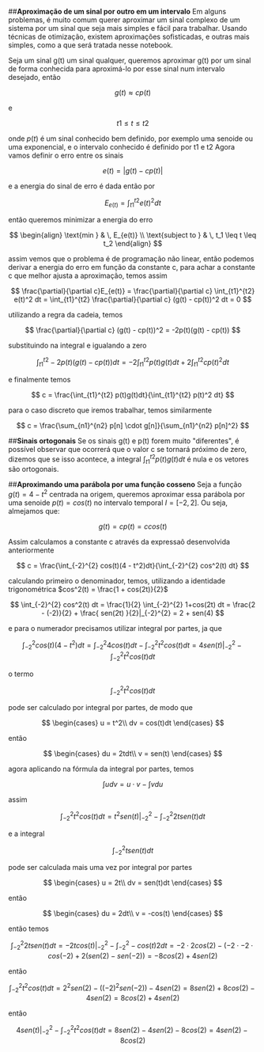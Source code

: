 ##**Aproximação de um sinal por outro em um intervalo**
Em alguns problemas, é muito comum querer aproximar um sinal complexo de um sistema por um sinal que seja mais simples e fácil para trabalhar.
Usando técnicas de otimização, existem aproximações sofisticadas, e outras mais simples, como a que será tratada nesse notebook.

Seja um sinal g(t) um sinal qualquer, queremos aproximar g(t) por um sinal de forma conhecida para aproximá-lo por esse sinal num intervalo desejado, então

$$
g(t) ≈ c p(t)
$$

e

$$
t1 \leq t \leq t2
$$

onde $p(t)$ é um sinal conhecido bem definido, por exemplo uma senoide ou uma exponencial, e o intervalo conhecido é definido por t1 e t2
Agora vamos definir o erro entre os sinais

$$
e(t) = |g(t) - cp(t)|
$$

e a energia do sinal de erro é dada então por

$$
E_{e(t)} = \int_{t1}^{t2} e(t)^2 dt
$$

então queremos minimizar a energia do erro

$$
\begin{align}
\text{min } & \, E_{e(t)} \\
\text{subject to } & \, t_1 \leq t \leq t_2
\end{align}
$$

assim vemos que o problema é de programação não linear, então podemos derivar a energia do erro em função da constante c, para achar a constante c que melhor ajusta a aproximação, temos assim

$$
\frac{\partial}{\partial c}E_{e(t)} = \frac{\partial}{\partial c} \int_{t1}^{t2} e(t)^2 dt = \int_{t1}^{t2} \frac{\partial}{\partial c} (g(t) - cp(t))^2 dt = 0
$$

utilizando a regra da cadeia, temos

$$
 \frac{\partial}{\partial c} (g(t) - cp(t))^2 = -2p(t)(g(t) - cp(t))
$$

substituindo na integral e igualando a zero

$$
\int_{t1}^{t2} -2p(t)(g(t) - cp(t)) dt = -2 \int_{t1}^{t2} p(t)g(t)dt + 2\int_{t1}^{t2} cp(t)^2 dt
$$

e finalmente temos

$$
c = \frac{\int_{t1}^{t2} p(t)g(t)dt}{\int_{t1}^{t2} p(t)^2 dt}
$$

para o caso discreto que iremos trabalhar, temos similarmente

$$
c = \frac{\sum_{n1}^{n2} p[n] \cdot g[n]}{\sum_{n1}^{n2} p[n]^2}
$$


##**Sinais ortogonais**
Se os sinais g(t) e p(t) forem muito "diferentes", é possível observar que ocorrerá que o valor c se tornará próximo de zero, dizemos que se isso acontece, a integral $\int_{t1}^{t2} p(t)g(t)dt$ é nula e os vetores são ortogonais.


##**Aproximando uma parábola por uma função cosseno**
Seja a função $g(t) = 4-t^2$ centrada na origem, queremos aproximar essa parábola por uma senoide $p(t) = cos(t)$ no intervalo temporal $I = [-2,2]$.
Ou seja, almejamos que:

$$
g(t) = c p(t) = c cos(t)
$$

Assim calculamos a constante c através da expressaõ desenvolvida anteriormente

$$
c = \frac{\int_{-2}^{2} cos(t)(4 - t^2)dt}{\int_{-2}^{2} cos^2(t) dt}
$$

calculando primeiro o denominador, temos, utilizando a identidade trigonométrica $cos^2(t) = \frac{1 + cos(2t)}{2}$

$$
\int_{-2}^{2} cos^2(t) dt = \frac{1}{2} \int_{-2}^{2} 1+cos(2t) dt = \frac{2 - (-2)}{2} + \frac{ sen(2t) }{2}|_{-2}^{2} = 2 + sen(4) 
$$

e para o numerador precisamos utilizar integral por partes, ja que

$$
\int_{-2}^{2} cos(t)(4 - t^2)dt = \int_{-2}^{2} 4cos(t)dt - \int_{-2}^{2} t^2 cos(t)dt = 4 sen(t)|_{-2}^{2} - \int_{-2}^{2} t^2 cos(t)dt
$$

o termo

$$
\int_{-2}^{2} t^2 cos(t)dt
$$

pode ser calculado por integral por partes, de modo que


$$
\begin{cases}
u = t^2\\
dv = cos(t)dt
\end{cases}
$$

então

$$
\begin{cases}
du = 2tdt\\
v = sen(t)
\end{cases}
$$

agora aplicando na fórmula da integral por partes, temos

$$
\int_{}^{} u dv = u \cdot v - \int_{}^{} v du
$$

assim

$$
\int_{-2}^{2} t^2 cos(t)dt = t^2 sen(t)|_{-2}^{2} - \int_{-2}^{2} 2t sen(t)dt
$$

e a integral 

$$
\int_{-2}^{2} t sen(t) dt
$$

pode ser calculada mais uma vez por integral por partes

$$
\begin{cases}
u = 2t\\
dv = sen(t)dt
\end{cases}
$$

então

$$
\begin{cases}
du = 2dt\\
v = -cos(t)
\end{cases}
$$

então temos

$$
\int_{-2}^{2} 2t sen(t) dt = -2t cos(t)|_{-2}^{2} -  \int_{-2}^{2}-cos(t)  2dt = -2\cdot 2 cos(2) - (-2 \cdot -2 \cdot cos(-2) + 2( sen(2) - sen(-2) ) = -8cos(2) + 4sen(2)
$$

então

$$
\int_{-2}^{2} t^2 cos(t)dt = 2^2 sen(2) - ((-2)^2 sen(-2))  - 4sen(2) = 8sen(2) + 8cos(2) - 4sen(2) = 8cos(2) + 4sen(2)
$$

então

$$
4sen(t)|_{-2}^{2} - \int_{-2}^{2} t^2cos(t)dt = 8sen(2) - 4sen(2) - 8cos(2) = 4sen(2) - 8cos(2)
$$

